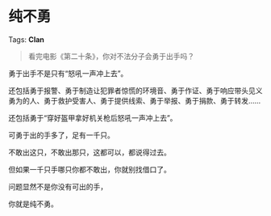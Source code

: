 # 纯不勇

Tags: **Clan**

> 看完电影《第二十条》，你对不法分子会勇于出手吗？



勇于出手不是只有“怒吼一声冲上去”。

还包括勇于报警、勇于制造让犯罪者惊慌的环境音、勇于作证、勇于响应带头见义勇为的人、勇于救护受害人、勇于提供线索、勇于举报、勇于捐款、勇于转发……

还包括勇于“穿好盔甲拿好机关枪后怒吼一声冲上去”。

可勇于出的手多了，足有一千只。

不敢出这只，不敢出那只，这都可以，都说得过去。

但如果一千只手哪只你都不敢出，你就别找借口了。

问题显然不是你没有可出的手，

你就是纯不勇。




